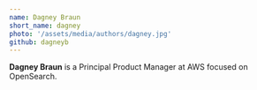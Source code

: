 ```yaml
---
name: Dagney Braun
short_name: dagney
photo: '/assets/media/authors/dagney.jpg'
github: dagneyb
---
```


**Dagney Braun** is a Principal Product Manager at AWS focused on OpenSearch.
